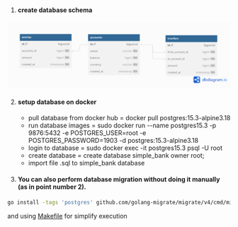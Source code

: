1. #### create database schema
![simple bank schema](https://github.com/EchoEdyP/simple-bank/blob/main/simple-bank-schema.png)

2. #### setup database on docker
    - pull database from docker hub = docker pull postgres:15.3-alpine3.18
    - run database images = sudo docker run --name postgres15.3 -p 9876:5432 -e POSTGRES_USER=root -e POSTGRES_PASSWORD=1903 -d postgres:15.3-alpine3.18
    - login to database = sudo docker exec -it postgres15.3 psql -U root
    - create database = create database simple_bank owner root;
    - import file .sql to simple_bank database
   
3. #### You can also perform database migration without doing it manually (as in point number 2).
```bash
go install -tags 'postgres' github.com/golang-migrate/migrate/v4/cmd/migrate@latest
```
and using [Makefile](https://github.com/EchoEdyP/simple-bank/blob/main/Makefile) for simplify execution
